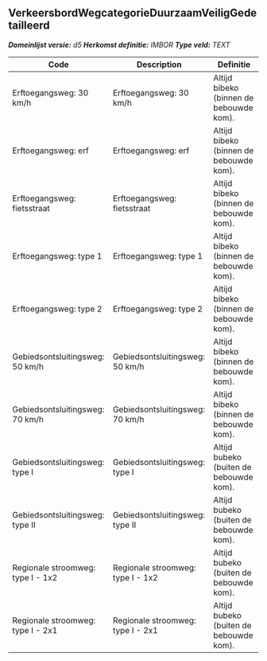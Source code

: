 ﻿## VerkeersbordWegcategorieDuurzaamVeiligGedetailleerd

*__Domeinlijst versie:__ d5*
*__Herkomst definitie:__ IMBOR*
*__Type veld:__ TEXT*

|__Code__ |__Description__ |__Definitie__	|
|	---	|	---	|   ---	| 
| Erftoegangsweg: 30 km/h | Erftoegangsweg: 30 km/h | Altijd bibeko (binnen de bebouwde kom). |
| Erftoegangsweg: erf | Erftoegangsweg: erf | Altijd bibeko (binnen de bebouwde kom). |
| Erftoegangsweg: fietsstraat | Erftoegangsweg: fietsstraat | Altijd bibeko (binnen de bebouwde kom). |
| Erftoegangsweg: type 1 | Erftoegangsweg: type 1 | Altijd bibeko (binnen de bebouwde kom). |
| Erftoegangsweg: type 2 | Erftoegangsweg: type 2 | Altijd bibeko (binnen de bebouwde kom). |
| Gebiedsontsluitingsweg: 50 km/h | Gebiedsontsluitingsweg: 50 km/h | Altijd bibeko (binnen de bebouwde kom). |
| Gebiedsontsluitingsweg: 70 km/h | Gebiedsontsluitingsweg: 70 km/h | Altijd bibeko (binnen de bebouwde kom). |
| Gebiedsontsluitingsweg: type I | Gebiedsontsluitingsweg: type I | Altijd bubeko (buiten de bebouwde kom). |
| Gebiedsontsluitingsweg: type II | Gebiedsontsluitingsweg: type II | Altijd bubeko (buiten de bebouwde kom). |
| Regionale stroomweg: type I - 1x2 | Regionale stroomweg: type I - 1x2 | Altijd bubeko (buiten de bebouwde kom). |
| Regionale stroomweg: type I - 2x1 | Regionale stroomweg: type I - 2x1 | Altijd bubeko (buiten de bebouwde kom). |
